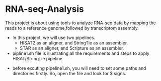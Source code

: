 # RNA-seq-Analysis
 This project is about using tools to analyze RNA-seq data by mapping the reads to a reference genome,followed by transcriptom assembly.
- In this project, we will use two pipelines. 
  - HISAT2 as an aligner, and StringTie as an assembler.
  - STAR as an aligner, and Scripture as an assembler. 
- pipline1.sh file is illustrating all the requirements and steps to apply HISAT/StringTie pipeline. 
* before excuting pipeline1.sh, you will need to set some paths and directories firstly. So, open the file and look for $ signs.
